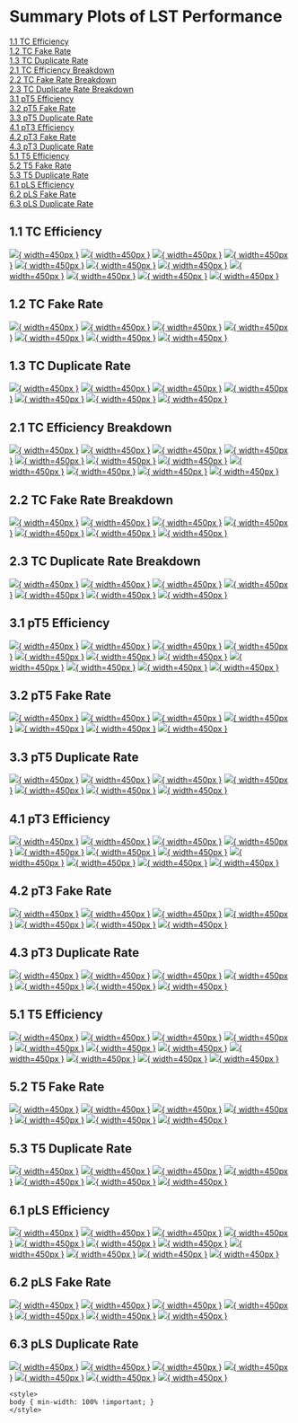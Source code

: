 # Summary Plots of LST Performance

[1.1 TC Efficiency](#1.1)<br/>[1.2 TC Fake Rate](#1.2)<br/>[1.3 TC Duplicate Rate](#1.3)<br/>[2.1 TC Efficiency Breakdown](#2.1)<br/>[2.2 TC Fake Rate Breakdown](#2.2)<br/>[2.3 TC Duplicate Rate Breakdown](#2.3)<br/>[3.1 pT5 Efficiency](#3.1)<br/>[3.2 pT5 Fake Rate](#3.2)<br/>[3.3 pT5 Duplicate Rate](#3.3)<br/>[4.1 pT3 Efficiency](#4.1)<br/>[4.2 pT3 Fake Rate](#4.2)<br/>[4.3 pT3 Duplicate Rate](#4.3)<br/>[5.1 T5 Efficiency](#5.1)<br/>[5.2 T5 Fake Rate](#5.2)<br/>[5.3 T5 Duplicate Rate](#5.3)<br/>[6.1 pLS Efficiency](#6.1)<br/>[6.2 pLS Fake Rate](#6.2)<br/>[6.3 pLS Duplicate Rate](#6.3)<br/>

## <a name="1.1"></a> 1.1 TC Efficiency

[![](../mtv/var/TC_eff_pt.png){ width=450px }](TC_eff_pt.html)
[![](../mtv/var/TC_eff_ptzoom.png){ width=450px }](TC_eff_ptzoom.html)
[![](../mtv/var/TC_eff_etacoarse.png){ width=450px }](TC_eff_etacoarse.html)
[![](../mtv/var/TC_eff_etacoarsezoom.png){ width=450px }](TC_eff_etacoarsezoom.html)
[![](../mtv/var/TC_eff_eta.png){ width=450px }](TC_eff_eta.html)
[![](../mtv/var/TC_eff_etazoom.png){ width=450px }](TC_eff_etazoom.html)
[![](../mtv/var/TC_eff_dxycoarse.png){ width=450px }](TC_eff_dxycoarse.html)
[![](../mtv/var/TC_eff_dzcoarse.png){ width=450px }](TC_eff_dzcoarse.html)
[![](../mtv/var/TC_eff_dxy.png){ width=450px }](TC_eff_dxy.html)
[![](../mtv/var/TC_eff_dz.png){ width=450px }](TC_eff_dz.html)
[![](../mtv/var/TC_eff_phi.png){ width=450px }](TC_eff_phi.html)

## <a name="1.2"></a> 1.2 TC Fake Rate

[![](../mtv/var/TC_fakerate_pt.png){ width=450px }](TC_fakerate_pt.html)
[![](../mtv/var/TC_fakerate_ptzoom.png){ width=450px }](TC_fakerate_ptzoom.html)
[![](../mtv/var/TC_fakerate_etacoarse.png){ width=450px }](TC_fakerate_etacoarse.html)
[![](../mtv/var/TC_fakerate_etacoarsezoom.png){ width=450px }](TC_fakerate_etacoarsezoom.html)
[![](../mtv/var/TC_fakerate_eta.png){ width=450px }](TC_fakerate_eta.html)
[![](../mtv/var/TC_fakerate_etazoom.png){ width=450px }](TC_fakerate_etazoom.html)
[![](../mtv/var/TC_fakerate_phi.png){ width=450px }](TC_fakerate_phi.html)

## <a name="1.3"></a> 1.3 TC Duplicate Rate

[![](../mtv/var/TC_duplrate_pt.png){ width=450px }](TC_duplrate_pt.html)
[![](../mtv/var/TC_duplrate_ptzoom.png){ width=450px }](TC_duplrate_ptzoom.html)
[![](../mtv/var/TC_duplrate_etacoarse.png){ width=450px }](TC_duplrate_etacoarse.html)
[![](../mtv/var/TC_duplrate_etacoarsezoom.png){ width=450px }](TC_duplrate_etacoarsezoom.html)
[![](../mtv/var/TC_duplrate_eta.png){ width=450px }](TC_duplrate_eta.html)
[![](../mtv/var/TC_duplrate_etazoom.png){ width=450px }](TC_duplrate_etazoom.html)
[![](../mtv/var/TC_duplrate_phi.png){ width=450px }](TC_duplrate_phi.html)

## <a name="2.1"></a> 2.1 TC Efficiency Breakdown

[![](../mtv/var/TC_eff_stack_pt.png){ width=450px }](TCStack_eff_stack_pt.html)
[![](../mtv/var/TC_eff_stack_ptzoom.png){ width=450px }](TCStack_eff_stack_ptzoom.html)
[![](../mtv/var/TC_eff_stack_etacoarse.png){ width=450px }](TCStack_eff_stack_etacoarse.html)
[![](../mtv/var/TC_eff_stack_etacoarsezoom.png){ width=450px }](TCStack_eff_stack_etacoarsezoom.html)
[![](../mtv/var/TC_eff_stack_eta.png){ width=450px }](TCStack_eff_stack_eta.html)
[![](../mtv/var/TC_eff_stack_etazoom.png){ width=450px }](TCStack_eff_stack_etazoom.html)
[![](../mtv/var/TC_eff_stack_dxycoarse.png){ width=450px }](TCStack_eff_stack_dxycoarse.html)
[![](../mtv/var/TC_eff_stack_dzcoarse.png){ width=450px }](TCStack_eff_stack_dzcoarse.html)
[![](../mtv/var/TC_eff_stack_dxy.png){ width=450px }](TCStack_eff_stack_dxy.html)
[![](../mtv/var/TC_eff_stack_dz.png){ width=450px }](TCStack_eff_stack_dz.html)
[![](../mtv/var/TC_eff_stack_phi.png){ width=450px }](TCStack_eff_stack_phi.html)

## <a name="2.2"></a> 2.2 TC Fake Rate Breakdown

[![](../mtv/var/TC_fakerate_stack_pt.png){ width=450px }](TCStack_fakerate_stack_pt.html)
[![](../mtv/var/TC_fakerate_stack_ptzoom.png){ width=450px }](TCStack_fakerate_stack_ptzoom.html)
[![](../mtv/var/TC_fakerate_stack_etacoarse.png){ width=450px }](TCStack_fakerate_stack_etacoarse.html)
[![](../mtv/var/TC_fakerate_stack_etacoarsezoom.png){ width=450px }](TCStack_fakerate_stack_etacoarsezoom.html)
[![](../mtv/var/TC_fakerate_stack_eta.png){ width=450px }](TCStack_fakerate_stack_eta.html)
[![](../mtv/var/TC_fakerate_stack_etazoom.png){ width=450px }](TCStack_fakerate_stack_etazoom.html)
[![](../mtv/var/TC_fakerate_stack_phi.png){ width=450px }](TCStack_fakerate_stack_phi.html)

## <a name="2.3"></a> 2.3 TC Duplicate Rate Breakdown

[![](../mtv/var/TC_duplrate_stack_pt.png){ width=450px }](TCStack_duplrate_stack_pt.html)
[![](../mtv/var/TC_duplrate_stack_ptzoom.png){ width=450px }](TCStack_duplrate_stack_ptzoom.html)
[![](../mtv/var/TC_duplrate_stack_etacoarse.png){ width=450px }](TCStack_duplrate_stack_etacoarse.html)
[![](../mtv/var/TC_duplrate_stack_etacoarsezoom.png){ width=450px }](TCStack_duplrate_stack_etacoarsezoom.html)
[![](../mtv/var/TC_duplrate_stack_eta.png){ width=450px }](TCStack_duplrate_stack_eta.html)
[![](../mtv/var/TC_duplrate_stack_etazoom.png){ width=450px }](TCStack_duplrate_stack_etazoom.html)
[![](../mtv/var/TC_duplrate_stack_phi.png){ width=450px }](TCStack_duplrate_stack_phi.html)

## <a name="3.1"></a> 3.1 pT5 Efficiency

[![](../mtv/var/pT5_eff_pt.png){ width=450px }](pT5_eff_pt.html)
[![](../mtv/var/pT5_eff_ptzoom.png){ width=450px }](pT5_eff_ptzoom.html)
[![](../mtv/var/pT5_eff_etacoarse.png){ width=450px }](pT5_eff_etacoarse.html)
[![](../mtv/var/pT5_eff_etacoarsezoom.png){ width=450px }](pT5_eff_etacoarsezoom.html)
[![](../mtv/var/pT5_eff_eta.png){ width=450px }](pT5_eff_eta.html)
[![](../mtv/var/pT5_eff_etazoom.png){ width=450px }](pT5_eff_etazoom.html)
[![](../mtv/var/pT5_eff_dxycoarse.png){ width=450px }](pT5_eff_dxycoarse.html)
[![](../mtv/var/pT5_eff_dzcoarse.png){ width=450px }](pT5_eff_dzcoarse.html)
[![](../mtv/var/pT5_eff_dxy.png){ width=450px }](pT5_eff_dxy.html)
[![](../mtv/var/pT5_eff_dz.png){ width=450px }](pT5_eff_dz.html)
[![](../mtv/var/pT5_eff_phi.png){ width=450px }](pT5_eff_phi.html)

## <a name="3.2"></a> 3.2 pT5 Fake Rate

[![](../mtv/var/pT5_fakerate_pt.png){ width=450px }](pT5_fakerate_pt.html)
[![](../mtv/var/pT5_fakerate_ptzoom.png){ width=450px }](pT5_fakerate_ptzoom.html)
[![](../mtv/var/pT5_fakerate_etacoarse.png){ width=450px }](pT5_fakerate_etacoarse.html)
[![](../mtv/var/pT5_fakerate_etacoarsezoom.png){ width=450px }](pT5_fakerate_etacoarsezoom.html)
[![](../mtv/var/pT5_fakerate_eta.png){ width=450px }](pT5_fakerate_eta.html)
[![](../mtv/var/pT5_fakerate_etazoom.png){ width=450px }](pT5_fakerate_etazoom.html)
[![](../mtv/var/pT5_fakerate_phi.png){ width=450px }](pT5_fakerate_phi.html)

## <a name="3.3"></a> 3.3 pT5 Duplicate Rate

[![](../mtv/var/pT5_duplrate_pt.png){ width=450px }](pT5_duplrate_pt.html)
[![](../mtv/var/pT5_duplrate_ptzoom.png){ width=450px }](pT5_duplrate_ptzoom.html)
[![](../mtv/var/pT5_duplrate_etacoarse.png){ width=450px }](pT5_duplrate_etacoarse.html)
[![](../mtv/var/pT5_duplrate_etacoarsezoom.png){ width=450px }](pT5_duplrate_etacoarsezoom.html)
[![](../mtv/var/pT5_duplrate_eta.png){ width=450px }](pT5_duplrate_eta.html)
[![](../mtv/var/pT5_duplrate_etazoom.png){ width=450px }](pT5_duplrate_etazoom.html)
[![](../mtv/var/pT5_duplrate_phi.png){ width=450px }](pT5_duplrate_phi.html)

## <a name="4.1"></a> 4.1 pT3 Efficiency

[![](../mtv/var/pT3_eff_pt.png){ width=450px }](pT3_eff_pt.html)
[![](../mtv/var/pT3_eff_ptzoom.png){ width=450px }](pT3_eff_ptzoom.html)
[![](../mtv/var/pT3_eff_etacoarse.png){ width=450px }](pT3_eff_etacoarse.html)
[![](../mtv/var/pT3_eff_etacoarsezoom.png){ width=450px }](pT3_eff_etacoarsezoom.html)
[![](../mtv/var/pT3_eff_eta.png){ width=450px }](pT3_eff_eta.html)
[![](../mtv/var/pT3_eff_etazoom.png){ width=450px }](pT3_eff_etazoom.html)
[![](../mtv/var/pT3_eff_dxycoarse.png){ width=450px }](pT3_eff_dxycoarse.html)
[![](../mtv/var/pT3_eff_dzcoarse.png){ width=450px }](pT3_eff_dzcoarse.html)
[![](../mtv/var/pT3_eff_dxy.png){ width=450px }](pT3_eff_dxy.html)
[![](../mtv/var/pT3_eff_dz.png){ width=450px }](pT3_eff_dz.html)
[![](../mtv/var/pT3_eff_phi.png){ width=450px }](pT3_eff_phi.html)

## <a name="4.2"></a> 4.2 pT3 Fake Rate

[![](../mtv/var/pT3_fakerate_pt.png){ width=450px }](pT3_fakerate_pt.html)
[![](../mtv/var/pT3_fakerate_ptzoom.png){ width=450px }](pT3_fakerate_ptzoom.html)
[![](../mtv/var/pT3_fakerate_etacoarse.png){ width=450px }](pT3_fakerate_etacoarse.html)
[![](../mtv/var/pT3_fakerate_etacoarsezoom.png){ width=450px }](pT3_fakerate_etacoarsezoom.html)
[![](../mtv/var/pT3_fakerate_eta.png){ width=450px }](pT3_fakerate_eta.html)
[![](../mtv/var/pT3_fakerate_etazoom.png){ width=450px }](pT3_fakerate_etazoom.html)
[![](../mtv/var/pT3_fakerate_phi.png){ width=450px }](pT3_fakerate_phi.html)

## <a name="4.3"></a> 4.3 pT3 Duplicate Rate

[![](../mtv/var/pT3_duplrate_pt.png){ width=450px }](pT3_duplrate_pt.html)
[![](../mtv/var/pT3_duplrate_ptzoom.png){ width=450px }](pT3_duplrate_ptzoom.html)
[![](../mtv/var/pT3_duplrate_etacoarse.png){ width=450px }](pT3_duplrate_etacoarse.html)
[![](../mtv/var/pT3_duplrate_etacoarsezoom.png){ width=450px }](pT3_duplrate_etacoarsezoom.html)
[![](../mtv/var/pT3_duplrate_eta.png){ width=450px }](pT3_duplrate_eta.html)
[![](../mtv/var/pT3_duplrate_etazoom.png){ width=450px }](pT3_duplrate_etazoom.html)
[![](../mtv/var/pT3_duplrate_phi.png){ width=450px }](pT3_duplrate_phi.html)

## <a name="5.1"></a> 5.1 T5 Efficiency

[![](../mtv/var/T5_eff_pt.png){ width=450px }](T5_eff_pt.html)
[![](../mtv/var/T5_eff_ptzoom.png){ width=450px }](T5_eff_ptzoom.html)
[![](../mtv/var/T5_eff_etacoarse.png){ width=450px }](T5_eff_etacoarse.html)
[![](../mtv/var/T5_eff_etacoarsezoom.png){ width=450px }](T5_eff_etacoarsezoom.html)
[![](../mtv/var/T5_eff_eta.png){ width=450px }](T5_eff_eta.html)
[![](../mtv/var/T5_eff_etazoom.png){ width=450px }](T5_eff_etazoom.html)
[![](../mtv/var/T5_eff_dxycoarse.png){ width=450px }](T5_eff_dxycoarse.html)
[![](../mtv/var/T5_eff_dzcoarse.png){ width=450px }](T5_eff_dzcoarse.html)
[![](../mtv/var/T5_eff_dxy.png){ width=450px }](T5_eff_dxy.html)
[![](../mtv/var/T5_eff_dz.png){ width=450px }](T5_eff_dz.html)
[![](../mtv/var/T5_eff_phi.png){ width=450px }](T5_eff_phi.html)

## <a name="5.2"></a> 5.2 T5 Fake Rate

[![](../mtv/var/T5_fakerate_pt.png){ width=450px }](T5_fakerate_pt.html)
[![](../mtv/var/T5_fakerate_ptzoom.png){ width=450px }](T5_fakerate_ptzoom.html)
[![](../mtv/var/T5_fakerate_etacoarse.png){ width=450px }](T5_fakerate_etacoarse.html)
[![](../mtv/var/T5_fakerate_etacoarsezoom.png){ width=450px }](T5_fakerate_etacoarsezoom.html)
[![](../mtv/var/T5_fakerate_eta.png){ width=450px }](T5_fakerate_eta.html)
[![](../mtv/var/T5_fakerate_etazoom.png){ width=450px }](T5_fakerate_etazoom.html)
[![](../mtv/var/T5_fakerate_phi.png){ width=450px }](T5_fakerate_phi.html)

## <a name="5.3"></a> 5.3 T5 Duplicate Rate

[![](../mtv/var/T5_duplrate_pt.png){ width=450px }](T5_duplrate_pt.html)
[![](../mtv/var/T5_duplrate_ptzoom.png){ width=450px }](T5_duplrate_ptzoom.html)
[![](../mtv/var/T5_duplrate_etacoarse.png){ width=450px }](T5_duplrate_etacoarse.html)
[![](../mtv/var/T5_duplrate_etacoarsezoom.png){ width=450px }](T5_duplrate_etacoarsezoom.html)
[![](../mtv/var/T5_duplrate_eta.png){ width=450px }](T5_duplrate_eta.html)
[![](../mtv/var/T5_duplrate_etazoom.png){ width=450px }](T5_duplrate_etazoom.html)
[![](../mtv/var/T5_duplrate_phi.png){ width=450px }](T5_duplrate_phi.html)

## <a name="6.1"></a> 6.1 pLS Efficiency

[![](../mtv/var/pLS_eff_pt.png){ width=450px }](pLS_eff_pt.html)
[![](../mtv/var/pLS_eff_ptzoom.png){ width=450px }](pLS_eff_ptzoom.html)
[![](../mtv/var/pLS_eff_etacoarse.png){ width=450px }](pLS_eff_etacoarse.html)
[![](../mtv/var/pLS_eff_etacoarsezoom.png){ width=450px }](pLS_eff_etacoarsezoom.html)
[![](../mtv/var/pLS_eff_eta.png){ width=450px }](pLS_eff_eta.html)
[![](../mtv/var/pLS_eff_etazoom.png){ width=450px }](pLS_eff_etazoom.html)
[![](../mtv/var/pLS_eff_dxycoarse.png){ width=450px }](pLS_eff_dxycoarse.html)
[![](../mtv/var/pLS_eff_dzcoarse.png){ width=450px }](pLS_eff_dzcoarse.html)
[![](../mtv/var/pLS_eff_dxy.png){ width=450px }](pLS_eff_dxy.html)
[![](../mtv/var/pLS_eff_dz.png){ width=450px }](pLS_eff_dz.html)
[![](../mtv/var/pLS_eff_phi.png){ width=450px }](pLS_eff_phi.html)

## <a name="6.2"></a> 6.2 pLS Fake Rate

[![](../mtv/var/pLS_fakerate_pt.png){ width=450px }](pLS_fakerate_pt.html)
[![](../mtv/var/pLS_fakerate_ptzoom.png){ width=450px }](pLS_fakerate_ptzoom.html)
[![](../mtv/var/pLS_fakerate_etacoarse.png){ width=450px }](pLS_fakerate_etacoarse.html)
[![](../mtv/var/pLS_fakerate_etacoarsezoom.png){ width=450px }](pLS_fakerate_etacoarsezoom.html)
[![](../mtv/var/pLS_fakerate_eta.png){ width=450px }](pLS_fakerate_eta.html)
[![](../mtv/var/pLS_fakerate_etazoom.png){ width=450px }](pLS_fakerate_etazoom.html)
[![](../mtv/var/pLS_fakerate_phi.png){ width=450px }](pLS_fakerate_phi.html)

## <a name="6.3"></a> 6.3 pLS Duplicate Rate

[![](../mtv/var/pLS_duplrate_pt.png){ width=450px }](pLS_duplrate_pt.html)
[![](../mtv/var/pLS_duplrate_ptzoom.png){ width=450px }](pLS_duplrate_ptzoom.html)
[![](../mtv/var/pLS_duplrate_etacoarse.png){ width=450px }](pLS_duplrate_etacoarse.html)
[![](../mtv/var/pLS_duplrate_etacoarsezoom.png){ width=450px }](pLS_duplrate_etacoarsezoom.html)
[![](../mtv/var/pLS_duplrate_eta.png){ width=450px }](pLS_duplrate_eta.html)
[![](../mtv/var/pLS_duplrate_etazoom.png){ width=450px }](pLS_duplrate_etazoom.html)
[![](../mtv/var/pLS_duplrate_phi.png){ width=450px }](pLS_duplrate_phi.html)


``` {=html}
<style>
body { min-width: 100% !important; }
</style>
```
